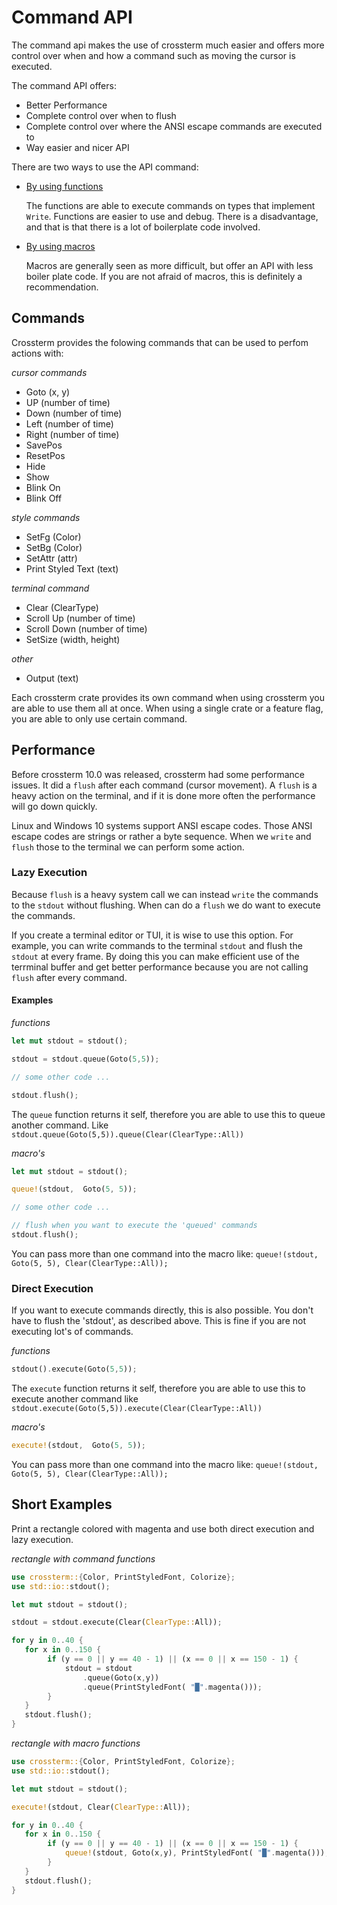 # Command API
The command api makes the use of crossterm much easier and offers more control over when and how a command such as moving the cursor is executed.

The command API offers:
- Better Performance
- Complete control over when to flush
- Complete control over where the ANSI escape commands are executed to
- Way easier and nicer API

There are two ways to use the API command:

- [By using functions]()

    The functions are able to execute commands on types that implement `Write`. 
    Functions are easier to use and debug. There is a disadvantage, and that is that there is a lot of boilerplate code involved. 
- [By using macros]()

    Macros are generally seen as more difficult, but offer an API with less boiler plate code. 
    If you are not afraid of macros, this is definitely a recommendation.
    
## Commands
Crossterm provides the folowing commands that can be used to perfom actions with:

_cursor commands_
- Goto (x, y)
- UP (number of time)
- Down (number of time)
- Left (number of time)
- Right (number of time)
- SavePos
- ResetPos
- Hide
- Show 
- Blink On
- Blink Off
    
_style commands_
- SetFg (Color)
- SetBg (Color)
- SetAttr (attr)
- Print Styled Text (text)

_terminal command_
- Clear (ClearType)
- Scroll Up (number of time)
- Scroll Down (number of time)
- SetSize (width, height)

_other_
- Output (text)

Each crossterm crate provides its own command when using crossterm you are able to use them all at once. 
When using a single crate or a feature flag, you are able to only use certain command.
 
## Performance
Before crossterm 10.0 was released, crossterm had some performance issues. It did a `flush` after each command (cursor movement). 
A `flush` is a heavy action on the terminal, and if it is done more often the performance will go down quickly.

Linux and Windows 10 systems support ANSI escape codes. 
Those ANSI escape codes are strings or rather a byte sequence.
When we `write` and `flush` those to the terminal we can perform some action. 

### Lazy Execution
Because `flush` is a heavy system call we can instead `write` the commands to the `stdout` without flushing. 
When can do a `flush` we do want to execute the commands.

If you create a terminal editor or TUI, it is wise to use this option. 
For example, you can write commands to the terminal `stdout` and flush the `stdout` at every frame. 
By doing this you can make efficient use of the terrminal buffer and get better performance because you are not calling `flush` after every command. 

 #### Examples
 _functions_
 ```rust
let mut stdout = stdout();

stdout = stdout.queue(Goto(5,5));

// some other code ...

stdout.flush();
 ```
 
 The `queue` function returns it self, therefore you are able to use this to queue another command. 
 Like `stdout.queue(Goto(5,5)).queue(Clear(ClearType::All))`
 
 _macro's_
 ```rust  
let mut stdout = stdout();

queue!(stdout,  Goto(5, 5));

// some other code ...

// flush when you want to execute the 'queued' commands
stdout.flush();
 ```
 
You can pass more than one command into the macro like: `queue!(stdout,  Goto(5, 5), Clear(ClearType::All));`
 
### Direct Execution

If you want to execute commands directly, this is also possible. You don't have to flush the 'stdout', as described above. 
This is fine if you are not executing lot's of commands. 

_functions_
 ```rust 
stdout().execute(Goto(5,5));
 ```
 The `execute` function returns it self, therefore you are able to use this to execute another command 
 like `stdout.execute(Goto(5,5)).execute(Clear(ClearType::All))`
 
_macro's_
```rust
execute!(stdout,  Goto(5, 5));
```

 You can pass more than one command into the macro like: `queue!(stdout,  Goto(5, 5), Clear(ClearType::All));`
 
 ## Short Examples
 
 Print a rectangle colored with magenta and use both direct execution and lazy execution.
 
 _rectangle with command functions_
 ```rust 
use crossterm::{Color, PrintStyledFont, Colorize};
use std::io::stdout();

let mut stdout = stdout();

stdout = stdout.execute(Clear(ClearType::All));

for y in 0..40 {
    for x in 0..150 {
         if (y == 0 || y == 40 - 1) || (x == 0 || x == 150 - 1) {
             stdout = stdout
                 .queue(Goto(x,y))
                 .queue(PrintStyledFont( "█".magenta()));
         }
    }
    stdout.flush();
}
 ```
 
 _rectangle with macro functions_
 ```rust
use crossterm::{Color, PrintStyledFont, Colorize};
use std::io::stdout();

let mut stdout = stdout();

execute!(stdout, Clear(ClearType::All));

for y in 0..40 {
    for x in 0..150 {
         if (y == 0 || y == 40 - 1) || (x == 0 || x == 150 - 1) {
             queue!(stdout, Goto(x,y), PrintStyledFont( "█".magenta()));
         }
    }
    stdout.flush();
} 
 ```